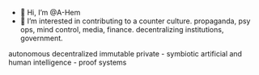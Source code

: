 - 👋 Hi, I’m @A-Hem
- 👀 I’m interested in contributing to a counter culture. propaganda, psy ops, mind control, media, finance. decentralizing institutions, government. 

autonomous decentralized immutable private - symbiotic artificial and human intelligence -
proof systems 


